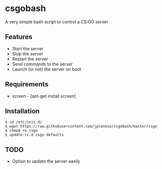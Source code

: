# csgobash
A very simple bash script to control a CS:GO server

## Features
* Start the server
* Stop the server
* Restart the server
* Send commands to the server
* Launch (or not) the server on boot

## Requirements
* screen - [apt-get install screen]

## Installation
```console
$ cd /etc/init.d/
$ wget https://raw.githubusercontent.com/jpcanoso/csgobash/master/csgo
$ chmod +x csgo
$ update-rc.d csgo defaults
```

## TODO
* Option to update the server easily
